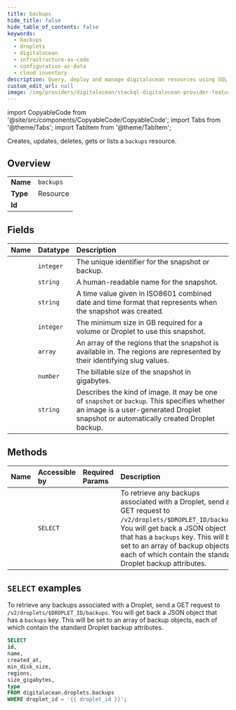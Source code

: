 ```yaml
---
title: backups
hide_title: false
hide_table_of_contents: false
keywords:
  - backups
  - droplets
  - digitalocean
  - infrastructure-as-code
  - configuration-as-data
  - cloud inventory
description: Query, deploy and manage digitalocean resources using SQL
custom_edit_url: null
image: /img/providers/digitalocean/stackql-digitalocean-provider-featured-image.png
---
```


import CopyableCode from '@site/src/components/CopyableCode/CopyableCode';
import Tabs from '@theme/Tabs';
import TabItem from '@theme/TabItem';

Creates, updates, deletes, gets or lists a <code>backups</code> resource.

## Overview
<table><tbody>
<tr><td><b>Name</b></td><td><code>backups</code></td></tr>
<tr><td><b>Type</b></td><td>Resource</td></tr>
<tr><td><b>Id</b></td><td><CopyableCode code="digitalocean.droplets.backups" /></td></tr>
</tbody></table>

## Fields
| Name | Datatype | Description |
|:-----|:---------|:------------|
| <CopyableCode code="id" /> | `integer` | The unique identifier for the snapshot or backup. |
| <CopyableCode code="name" /> | `string` | A human-readable name for the snapshot. |
| <CopyableCode code="created_at" /> | `string` | A time value given in ISO8601 combined date and time format that represents when the snapshot was created. |
| <CopyableCode code="min_disk_size" /> | `integer` | The minimum size in GB required for a volume or Droplet to use this snapshot. |
| <CopyableCode code="regions" /> | `array` | An array of the regions that the snapshot is available in. The regions are represented by their identifying slug values. |
| <CopyableCode code="size_gigabytes" /> | `number` | The billable size of the snapshot in gigabytes. |
| <CopyableCode code="type" /> | `string` | Describes the kind of image. It may be one of `snapshot` or `backup`. This specifies whether an image is a user-generated Droplet snapshot or automatically created Droplet backup. |

## Methods
| Name | Accessible by | Required Params | Description |
|:-----|:--------------|:----------------|:------------|
| <CopyableCode code="droplets_list_backups" /> | `SELECT` | <CopyableCode code="droplet_id" /> | To retrieve any backups associated with a Droplet, send a GET request to `/v2/droplets/$DROPLET_ID/backups`. You will get back a JSON object that has a `backups` key. This will be set to an array of backup objects, each of which contain the standard Droplet backup attributes. |

## `SELECT` examples

To retrieve any backups associated with a Droplet, send a GET request to `/v2/droplets/$DROPLET_ID/backups`. You will get back a JSON object that has a `backups` key. This will be set to an array of backup objects, each of which contain the standard Droplet backup attributes.


```sql
SELECT
id,
name,
created_at,
min_disk_size,
regions,
size_gigabytes,
type
FROM digitalocean.droplets.backups
WHERE droplet_id = '{{ droplet_id }}';
```